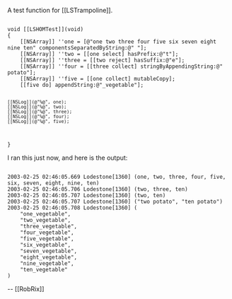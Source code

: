 

A test function for [[LSTrampoline]].

<code>
void [[LSHOMTest]](void)
{
	[[NSArray]] ''one = [@"one two three four five six seven eight nine ten" componentsSeparatedByString:@" "];
	[[NSArray]] ''two = [[one select] hasPrefix:@"t"];
	[[NSArray]] ''three = [[two reject] hasSuffix:@"e"];
	[[NSArray]] ''four = [[three collect] stringByAppendingString:@" potato"];
	[[NSArray]] ''five = [[one collect] mutableCopy];
	[[five do] appendString:@"_vegetable"];
	
	[[NSLog]](@"%@", one);
	[[NSLog]](@"%@", two);
	[[NSLog]](@"%@", three);
	[[NSLog]](@"%@", four);
	[[NSLog]](@"%@", five);
}
</code>

I ran this just now, and here is the output:

<code>
2003-02-25 02:46:05.669 Lodestone[1360] (one, two, three, four, five, six, seven, eight, nine, ten)
2003-02-25 02:46:05.706 Lodestone[1360] (two, three, ten)
2003-02-25 02:46:05.707 Lodestone[1360] (two, ten)
2003-02-25 02:46:05.707 Lodestone[1360] ("two potato", "ten potato")
2003-02-25 02:46:05.708 Lodestone[1360] (
    "one_vegetable", 
    "two_vegetable", 
    "three_vegetable", 
    "four_vegetable", 
    "five_vegetable", 
    "six_vegetable", 
    "seven_vegetable", 
    "eight_vegetable", 
    "nine_vegetable", 
    "ten_vegetable"
)
</code>

-- [[RobRix]]